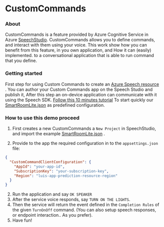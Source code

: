 ﻿# CustomCommands

### About
CustomCommands is a feature provided by Azure Cognitive Service in Azure [SpeechStudio](https://speech.microsoft.com/).
CustomCommands allows you to define commands, and interact with them using your voice.
This work show how you can benefit from this feature, in you own application, and How it can (easily) implemented. 
to a conversational application that is able to run command that you define.

### Getting started
First step for using Custom Commands to create an [Azure Speech resource](https://ms.portal.azure.com/#create/Microsoft.CognitiveServicesSpeechServices) . 
You can author your Custom Commands app on the Speech Studio and publish it, 
After this step an on-device application can communicate with it using the Speech SDK.
[Follow this 10 minutes tutorial](https://docs.microsoft.com/en-us/azure/cognitive-services/speech-service/quickstart-custom-commands-application)
To start quickly our [SmartRoomLite.json](Configuration/CustomCommandsApp/SmartRoomLite.json) as predefined configuration.

### How to use this demo proceed
1. First creates a new CustomCommands a `New Project` in SpeechStudio, and import the example [SmartRoomLite.json](Configuration/CustomCommandsApp/SmartRoomLite.json) .

2. Provide to the app the required configuration in to the `appsettings.json` file:

```json
{
  "CustomCommandClientConfiguration": {
    "AppId": "your-app-id",
    "SubscriptionKey": "your-subscription-key",
    "Region": "luis-app-prediction-resource-region"
  }
}
```
2. Run the application and say `OK SPEAKER`
3. After the service voice responds, say `TURN ON THE LIGHTS`. 
4. Then the service will return the event defined in the `Completion Rules` of the given `TurnOnOff` command.
   (You can also setup speech responses, or endpoint interaction.. As you prefer). 
5. Have fun!

